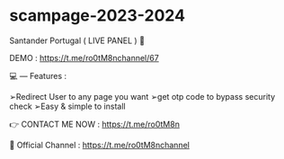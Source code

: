 # scampage-2023-2024

Santander Portugal  ( LIVE PANEL ) 🔴

DEMO : https://t.me/ro0tM8nchannel/67

💻 — Features :

➢Redirect User to any page you want 
➢get otp code to bypass security check 
➢Easy & simple to install  

👉 CONTACT ME NOW : https://t.me/ro0tM8n

📌 Official Channel : https://t.me/ro0tM8nchannel
